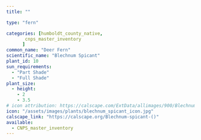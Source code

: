 ```yaml
---
title: ""

type: "fern"

categories: [humboldt_county_native,
       cnps_master_inventory
      ]
common_name: "Deer Fern"
scientific_name: "Blechnum Spicant"
plant_id: 10
sun_requirements:
  - "Part Shade"
  - "Full Shade"
plant_size:
  - height: 
    - 2
    - 3.5
# icon attribution: https://calscape.com/ExtData/allimages/900/Blechnum_spicant_900_56.jpg
icon: "/assets/images/plants/blechnum_spicant_icon.jpg"
calscape_link: "https://calscape.org/Blechnum-spicant-()"
available: 
  - CNPS_master_inventory
---
```


